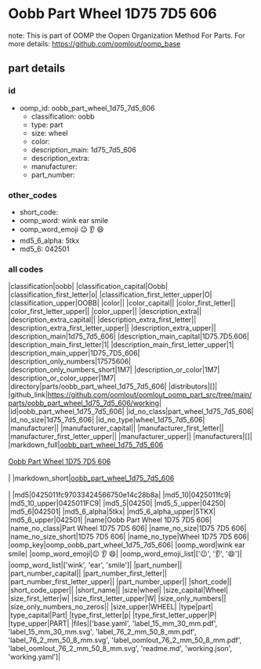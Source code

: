 # Oobb Part Wheel 1D75 7D5 606  

note: This is part of OOMP the Oopen Organization Method For Parts. For more details: https://github.com/oomlout/oomp_base

##  part details





### id
* oomp_id: oobb_part_wheel_1d75_7d5_606
  * classification: oobb
  * type: part
  * size: wheel
  * color: 
  * description_main: 1d75_7d5_606
  * description_extra: 
  * manufacturer: 
  * part_number: 

### other_codes
* short_code: 
* oomp_word: wink ear smile
* oomp_word_emoji :wink: :ear: :smile:
* md5_6_alpha: 5tkx
* md5_6: 042501

### all codes 
|classification|oobb|
|classification_capital|Oobb|
|classification_first_letter|o|
|classification_first_letter_upper|O|
|classification_upper|OOBB|
|color||
|color_capital||
|color_first_letter||
|color_first_letter_upper||
|color_upper||
|description_extra||
|description_extra_capital||
|description_extra_first_letter||
|description_extra_first_letter_upper||
|description_extra_upper||
|description_main|1d75_7d5_606|
|description_main_capital|1D75.7D5.606|
|description_main_first_letter|1|
|description_main_first_letter_upper|1|
|description_main_upper|1D75_7D5_606|
|description_only_numbers|17575606|
|description_only_numbers_short|1M7|
|description_or_color|1M7|
|description_or_color_upper|1M7|
|directory|parts/oobb_part_wheel_1d75_7d5_606|
|distributors|[]|
|github_link|https://github.com/oomlout/oomlout_oomp_part_src/tree/main/parts/oobb_part_wheel_1d75_7d5_606/working|
|id|oobb_part_wheel_1d75_7d5_606|
|id_no_class|part_wheel_1d75_7d5_606|
|id_no_size|1d75_7d5_606|
|id_no_type|wheel_1d75_7d5_606|
|manufacturer||
|manufacturer_capital||
|manufacturer_first_letter||
|manufacturer_first_letter_upper||
|manufacturer_upper||
|manufacturers|[]|
|markdown_full|[oobb_part_wheel_1d75_7d5_606](https://github.com/oomlout/oomlout_oomp_part_src/tree/main/parts/oobb_part_wheel_1d75_7d5_606/working)<br>[](https://github.com/oomlout/oomlout_oomp_part_src/tree/main/parts/oobb_part_wheel_1d75_7d5_606/working)<br>[Oobb Part Wheel 1D75 7D5 606](https://github.com/oomlout/oomlout_oomp_part_src/tree/main/parts/oobb_part_wheel_1d75_7d5_606/working)<br><br>|
|markdown_short|[oobb_part_wheel_1d75_7d5_606](https://github.com/oomlout/oomlout_oomp_part_src/tree/main/parts/oobb_part_wheel_1d75_7d5_606/working)<br><br>|
|md5|0425011fc97033424566750e14c28b8a|
|md5_10|0425011fc9|
|md5_10_upper|0425011FC9|
|md5_5|04250|
|md5_5_upper|04250|
|md5_6|042501|
|md5_6_alpha|5tkx|
|md5_6_alpha_upper|5TKX|
|md5_6_upper|042501|
|name|Oobb Part Wheel 1D75 7D5 606|
|name_no_class|Part Wheel 1D75 7D5 606|
|name_no_size|1D75 7D5 606|
|name_no_size_short|1D75 7D5 606|
|name_no_type|Wheel 1D75 7D5 606|
|oomp_key|oomp_oobb_part_wheel_1d75_7d5_606|
|oomp_word|wink ear smile|
|oomp_word_emoji|:wink: :ear: :smile:|
|oomp_word_emoji_list|[':wink:', ':ear:', ':smile:']|
|oomp_word_list|['wink', 'ear', 'smile']|
|part_number||
|part_number_capital||
|part_number_first_letter||
|part_number_first_letter_upper||
|part_number_upper||
|short_code||
|short_code_upper||
|short_name||
|size|wheel|
|size_capital|Wheel|
|size_first_letter|w|
|size_first_letter_upper|W|
|size_only_numbers||
|size_only_numbers_no_zeros||
|size_upper|WHEEL|
|type|part|
|type_capital|Part|
|type_first_letter|p|
|type_first_letter_upper|P|
|type_upper|PART|
|files|['base.yaml', 'label_15_mm_30_mm.pdf', 'label_15_mm_30_mm.svg', 'label_76_2_mm_50_8_mm.pdf', 'label_76_2_mm_50_8_mm.svg', 'label_oomlout_76_2_mm_50_8_mm.pdf', 'label_oomlout_76_2_mm_50_8_mm.svg', 'readme.md', 'working.json', 'working.yaml']|

